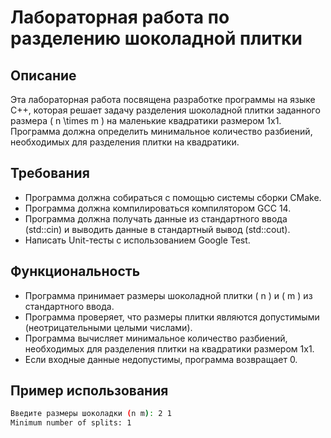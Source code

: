# Лабораторная работа по разделению шоколадной плитки

## Описание

Эта лабораторная работа посвящена разработке программы на языке C++, которая решает задачу разделения шоколадной плитки заданного размера \( n \times m \) на маленькие квадратики размером 1x1. Программа должна определить минимальное количество разбиений, необходимых для разделения плитки на квадратики.

## Требования

- Программа должна собираться с помощью системы сборки CMake.
- Программа должна компилироваться компилятором GCC 14.
- Программа должна получать данные из стандартного ввода (std::cin) и выводить данные в стандартный вывод (std::cout).
- Написать Unit-тесты с использованием Google Test.

## Функциональность

- Программа принимает размеры шоколадной плитки \( n \) и \( m \) из стандартного ввода.
- Программа проверяет, что размеры плитки являются допустимыми (неотрицательными целыми числами).
- Программа вычисляет минимальное количество разбиений, необходимых для разделения плитки на квадратики размером 1x1.
- Если входные данные недопустимы, программа возвращает 0.

## Пример использования

```sh
Введите размеры шоколадки (n m): 2 1
Minimum number of splits: 1
